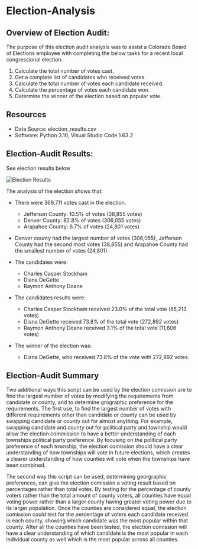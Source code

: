 # Election-Analysis

## Overview of Election Audit:
The purpose of this election audit analysis was to assist a Colorade Board of Elections employee with completing the below tasks for a recent local congressional election. 

1. Calculate the total number of votes cast.
2. Get a complete list of candidates who received votes.
3. Calculate the total number of votes each candidate received.
4. Calculate the percentage of votes each candidate won.
5. Determine the winner of the election based on popular vote.

## Resources
- Data Source: election_results.csv
- Software: Python 3.10, Visual Studio Code 1.63.2

## Election-Audit Results:
See election results below

![Election Results](https://user-images.githubusercontent.com/95371617/149605550-584d878c-7df1-458b-a6a1-f648f87114db.png)

The analysis of the election shows that:
- There were 369,711 votes cast in the election.
  - Jefferson County: 10.5% of votes (38,855 votes)
  - Denver County: 82.8% of votes (306,055 votes)
  - Arapahoe County: 6.7% of votes (24,801 votes)
  
- Denver county had the largest number of votes (306,055), Jefferson County had the second most votes (38,855) and Arapahoe County had the smallest number of votes (24,801)

- The candidates were:
  - Charles Casper Stockham
  - Diana DeGette
  - Raymon Anthony Doane
  
- The candidates results were:
  - Charles Casper Stockham received 23.0% of the total vote (85,213 votes)
  - Diana DeGette received 73.8% of the total vote (272,892 votes)
  - Raymon Anthony Doane received 3.1% of the total vote (11,606 votes)

- The winner of the election was:
  - Diana DeGette, who received 73.8% of the vote with 272,892 votes.

## Election-Audit Summary
Two additional ways this script can be used by the election comission are to find the largest number of votes by modifying the requirements from candidate or county, and to determine grographic preference for the requirements. The first use, to find the largest number of votes with different requirements other than candidate or county can be used by swapping candidate or county out for almost anything. For example, swapping candidate and county out for political party and township would allow the election commission to have a better understanding of each townships political party preference. By focusing on the political party preference of each township, the election comission should have a clear understanding of how townships will vote in future elections, which creates a clearer understanding of how counties will vote when the townships have been combined. 

The second way this script can be used, determining georgraphic preferences, can give the election comission a voting result based on percentages rather than total votes. By testing for the percentage of county voters rather than the total amount of county voters, all counties have equal voting power rather than a larger county having greater voting power due to its larger population. Once the counties are considered equal, the election comission could test for the percentage of voters each candidate received in each county, showing which candidate was the most popular within that county. After all the counties have been tested, the election comission will have a clear understanding of which candidate is the most popular in each individual county as well which is the most popular across all counties.  
